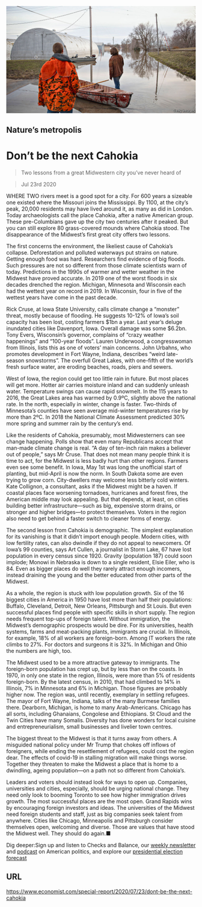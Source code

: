 ![](./images/20200725_SRP023_0.jpg)

## Nature’s metropolis

# Don’t be the next Cahokia

> Two lessons from a great Midwestern city you’ve never heard of

> Jul 23rd 2020

WHERE TWO rivers meet is a good spot for a city. For 600 years a sizeable one existed where the Missouri joins the Mississippi. By 1100, at the city’s peak, 20,000 residents may have lived around it, as many as did in London. Today archaeologists call the place Cahokia, after a native American group. These pre-Columbians gave up the city two centuries after it peaked. But you can still explore 80 grass-covered mounds where Cahokia stood. The disappearance of the Midwest’s first great city offers two lessons.

The first concerns the environment, the likeliest cause of Cahokia’s collapse. Deforestation and polluted waterways put strains on nature. Getting enough food was hard. Researchers find evidence of big floods. Such pressures are not so different from those climate scientists warn of today. Predictions in the 1990s of warmer and wetter weather in the Midwest have proved accurate. In 2019 one of the worst floods in six decades drenched the region. Michigan, Minnesota and Wisconsin each had the wettest year on record in 2019. In Wisconsin, four in five of the wettest years have come in the past decade.

Rick Cruse, at Iowa State University, calls climate change a “monster” threat, mostly because of flooding. He suggests 10-12% of Iowa’s soil capacity has been lost, costing farmers $1bn a year. Last year’s deluge inundated cities like Davenport, Iowa. Overall damage was some $6.2bn. Tony Evers, Wisconsin’s governor, complains of “crazy weather happenings” and “100-year floods”. Lauren Underwood, a congresswoman from Illinois, lists this as one of voters’ main concerns. John Urbahns, who promotes development in Fort Wayne, Indiana, describes “weird late-season snowstorms”. The overfull Great Lakes, with one-fifth of the world’s fresh surface water, are eroding beaches, roads, piers and sewers.

West of Iowa, the region could get too little rain in future. But most places will get more. Hotter air carries moisture inland and can suddenly unleash water. Temperature swings can cause rapid snowmelt. In the 115 years to 2016, the Great Lakes area has warmed by 0.9ºC, slightly above the national rate. In the north, especially in winter, change is faster. Two-thirds of Minnesota’s counties have seen average mid-winter temperatures rise by more than 2ºC. In 2018 the National Climate Assessment predicted 30% more spring and summer rain by the century’s end.

Like the residents of Cahokia, presumably, most Midwesterners can see change happening. Polls show that even many Republicans accept that man-made climate change is real. “A day of ten-inch rain makes a believer out of people,” says Mr Cruse. That does not mean many people think it is time to act, for the Midwest is less badly hurt than other regions. Farmers even see some benefit. In Iowa, May 1st was long the unofficial start of planting, but mid-April is now the norm. In South Dakota some are even trying to grow corn. City-dwellers may welcome less bitterly cold winters. Kate Collignon, a consultant, asks if the Midwest might be a haven. If coastal places face worsening tornadoes, hurricanes and forest fires, the American middle may look appealing. But that depends, at least, on cities building better infrastructure—such as big, expensive storm drains, or stronger and higher bridges—to protect themselves. Voters in the region also need to get behind a faster switch to cleaner forms of energy.

The second lesson from Cahokia is demographic. The simplest explanation for its vanishing is that it didn’t import enough people. Modern cities, with low fertility rates, can also dwindle if they do not appeal to newcomers. Of Iowa’s 99 counties, says Art Cullen, a journalist in Storm Lake, 67 have lost population in every census since 1920. Gravity (population 187) could soon implode; Monowi in Nebraska is down to a single resident, Elsie Eiler, who is 84. Even as bigger places do well they rarely attract enough incomers, instead draining the young and the better educated from other parts of the Midwest.

As a whole, the region is stuck with low population growth. Six of the 16 biggest cities in America in 1950 have lost more than half their populations: Buffalo, Cleveland, Detroit, New Orleans, Pittsburgh and St Louis. But even successful places find people with specific skills in short supply. The region needs frequent top-ups of foreign talent. Without immigration, the Midwest’s demographic prospects would be dire. For its universities, health systems, farms and meat-packing plants, immigrants are crucial. In Illinois, for example, 18% of all workers are foreign-born. Among IT workers the rate climbs to 27%. For doctors and surgeons it is 32%. In Michigan and Ohio the numbers are high, too.

The Midwest used to be a more attractive gateway to immigrants. The foreign-born population has crept up, but by less than on the coasts. In 1970, in only one state in the region, Illinois, were more than 5% of residents foreign-born. By the latest census, in 2010, that had climbed to 14% in Illinois, 7% in Minnesota and 6% in Michigan. Those figures are probably higher now. The region was, until recently, exemplary in settling refugees. The mayor of Fort Wayne, Indiana, talks of the many Burmese families there. Dearborn, Michigan, is home to many Arab-Americans. Chicago has all sorts, including Ghanaians, Congolese and Ethiopians. St Cloud and the Twin Cities have many Somalis. Diversity has done wonders for local cuisine and entrepreneurialism, small businesses and livelier town centres.

The biggest threat to the Midwest is that it turns away from others. A misguided national policy under Mr Trump that chokes off inflows of foreigners, while ending the resettlement of refugees, could cost the region dear. The effects of covid-19 in stalling migration will make things worse. Together they threaten to make the Midwest a place that is home to a dwindling, ageing population—on a path not so different from Cahokia’s.

Leaders and voters should instead look for ways to open up. Companies, universities and cities, especially, should be urging national change. They need only look to booming Toronto to see how higher immigration drives growth. The most successful places are the most open. Grand Rapids wins by encouraging foreign investors and ideas. The universities of the Midwest need foreign students and staff, just as big companies seek talent from anywhere. Cities like Chicago, Minneapolis and Pittsburgh consider themselves open, welcoming and diverse. Those are values that have stood the Midwest well. They should do again.■

Dig deeper:Sign up and listen to Checks and Balance, our [weekly newsletter](https://www.economist.com//checksandbalance/) and [podcast](https://www.economist.com//podcasts/2020/07/17/checks-and-balance-our-weekly-podcast-on-american-politics) on American politics, and explore our [presidential election forecast](https://www.economist.com/https://projects.economist.com/us-2020-forecast/president)

## URL

https://www.economist.com/special-report/2020/07/23/dont-be-the-next-cahokia

